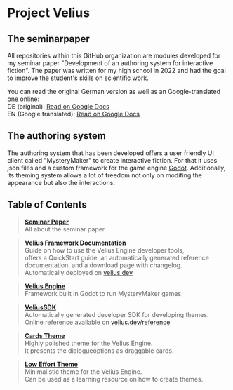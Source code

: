 # Project Velius

## The seminarpaper
All repositories within this GitHub organization are modules developed for my seminar paper "Development of an authoring system for interactive fiction". The paper was written for my high school in 2022 and had the goal to improve the student's skills on scientific work.

You can read the original German version as well as an Google-translated one online: <br>
DE (original): [Read on Google Docs](https://docs.google.com/document/d/1V_xAOBrESx3I1C2_8OG41vnmN1HA13UKyySktGYza7c/edit?usp=sharing) <br>
EN (Google translated): [Read on Google Docs](https://docs.google.com/document/d/1Q4Q3G1BQrddKZUu3_WuWB3rwWWrGZ_miZOfCjSQ-cQc/edit?usp=sharing)

## The authoring system
The authoring system that has been developed offers a user friendly UI client called "MysteryMaker" to create interactive fiction. For that it uses json files and a custom framework for the game engine [Godot](https://github.com/godotengine/godot). Additionally, its theming system allows a lot of freedom not only on modifing the appearance but also the interactions.

## Table of Contents


> **[Seminar Paper](https://github.com/Velius-Development/SeminarPaper)**<br>
> All about the seminar paper

> **[Velius Framework Documentation](https://github.com/Velius-Development/VeliusDocs)**<br>
> Guide on how to use the Velius Engine developer tools, <br>
> offers a QuickStart guide, an automatically generated reference <br>
> documentation, and a download page with changelog. <br>
> Automatically deployed on [velius.dev](https://velius.dev/)

> **[Velius Engine](https://github.com/Velius-Development/VeliusEngine)**<br>
> Framework built in Godot to run MysteryMaker games.

> **[VeliusSDK](https://github.com/Velius-Development/VeliusSDK)**<br>
> Automatically generated developer SDK for developing themes.<br>
> Online reference available on [velius.dev/reference](https://velius.dev/reference)

> **[Cards Theme](https://github.com/Velius-Development/Cards-Theme)**<br>
> Highly polished theme for the Velius Engine.<br>
> It presents the dialogueoptions as draggable cards. 

> **[Low Effort Theme](https://github.com/Velius-Development/LowEffort-Theme)**<br>
> Minimalistic theme for the Velius Engine.<br>
> Can be used as a learning resource on how to create themes.

